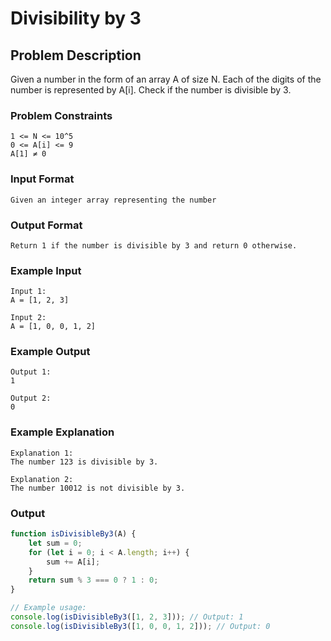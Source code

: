 # Divisibility by 3

## Problem Description
Given a number in the form of an array A of size N. Each of the digits of the number is represented by A[i]. Check if the number is divisible by 3.

### Problem Constraints
````
1 <= N <= 10^5
0 <= A[i] <= 9
A[1] ≠ 0
````

### Input Format
````
Given an integer array representing the number
````

### Output Format
````
Return 1 if the number is divisible by 3 and return 0 otherwise.
````

### Example Input
````
Input 1:
A = [1, 2, 3]

Input 2:
A = [1, 0, 0, 1, 2]
````

### Example Output
````
Output 1:
1

Output 2:
0
````

### Example Explanation
````
Explanation 1:
The number 123 is divisible by 3.

Explanation 2:
The number 10012 is not divisible by 3.
````

### Output

``` javascript showLineNumbers copy filename="JavaScript"
function isDivisibleBy3(A) {
    let sum = 0;
    for (let i = 0; i < A.length; i++) {
        sum += A[i];
    }
    return sum % 3 === 0 ? 1 : 0;
}

// Example usage:
console.log(isDivisibleBy3([1, 2, 3])); // Output: 1
console.log(isDivisibleBy3([1, 0, 0, 1, 2])); // Output: 0
```